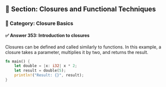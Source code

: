 ## 📘 Section: Closures and Functional Techniques  
### 🔹 Category: Closure Basics  
#### ✅ Answer 353: Introduction to closures

Closures can be defined and called similarly to functions. In this example, a closure takes a parameter, multiplies it by two, and returns the result.

```rust
fn main() {
    let double = |x: i32| x * 2;
    let result = double(5);
    println!("Result: {}", result);
}
```
